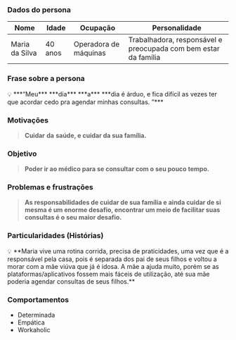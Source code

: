 ### Dados do persona

| Nome | Idade | Ocupação | Personalidade |
| --- | --- | --- | --- |
| Maria da Silva | 40 anos | Operadora de máquinas | Trabalhadora, responsável e preocupada com bem estar da família |

### Frase sobre a persona

<aside>
💡 ***“Meu*** ***dia*** ***a*** ***dia é árduo, e fica difícil as vezes ter que acordar cedo pra agendar minhas consultas. ”***

</aside>

### Motivações

> **Cuidar** **da** **saúde, e cuidar da sua família.**
> 

### Objetivo

> **Poder ir ao médico para se consultar com o seu pouco tempo.**
> 

### Problemas e frustrações

> **As responsabilidades de cuidar de sua família e ainda cuidar de si mesma é um enorme desafio, encontrar um meio de facilitar suas consultas é o seu maior desafio.**
> 

### Particularidades (Histórias)

<aside>
💡 **Maria vive uma rotina corrida, precisa de praticidades, uma vez que é a responsável pela casa, pois é separada dos pai de seus filhos e voltou a morar com a mãe viúva que já é idosa. A mãe a ajuda muito, porém se as plataformas/aplicativos fossem mais fáceis de utilização, até sua mãe poderia agendar consultas de seus filhos.**

</aside>

### Comportamentos

- Determinada
- Empática
- Workaholic
